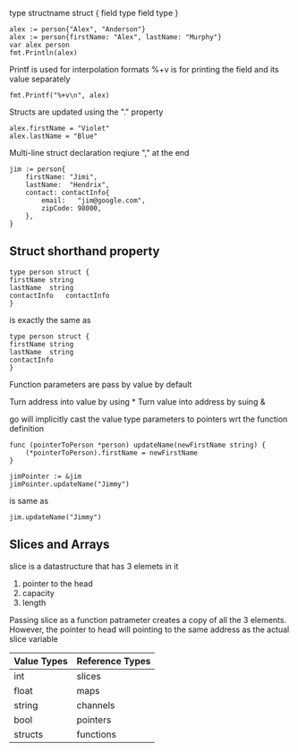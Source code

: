 type structname struct {
    field type
    field type
}

	
    alex := person{"Alex", "Anderson"}
	alex := person{firstName: "Alex", lastName: "Murphy"}
	var alex person
	fmt.Println(alex)
    


Printf is used for interpolation formats
%+v is for printing the field and its value separately

	fmt.Printf("%+v\n", alex)

Structs are updated using the "." property
	
    alex.firstName = "Violet"
	alex.lastName = "Blue"

Multi-line struct declaration reqiure "," at the end 

	jim := person{
		firstName: "Jimi",
		lastName:  "Hendrix",
		contact: contactInfo{
			email:   "jim@google.com",
			zipCode: 98000,
		},
	}

## Struct shorthand property

    type person struct {
	firstName string
	lastName  string
	contactInfo   contactInfo
    }
is exactly the same as

    type person struct {
	firstName string
	lastName  string
	contactInfo
    }

Function parameters are pass by value by default

Turn address into value by using *
Turn value into address by suing &

go will implicitly cast the value type parameters to pointers wrt the function definition

	func (pointerToPerson *person) updateName(newFirstName string) {
		(*pointerToPerson).firstName = newFirstName
	}

 	jimPointer := &jim
	jimPointer.updateName("Jimmy")
is same as

	jim.updateName("Jimmy")

## Slices and Arrays

slice is a datastructure that has 3 elemets in it
1. pointer to the head
2. capacity
3. length

Passing slice as a function patrameter creates a copy of all the 3 elements. However, the pointer to head will pointing to the same address as the actual slice variable

|Value Types| Reference Types|
|-----------|----------------|
|int | slices|
|float | maps|
|string | channels|
|bool | pointers|
|structs | functions|

